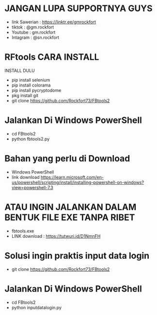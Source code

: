 # JANGAN LUPA SUPPORTNYA GUYS
- link Sawerian : https://linktr.ee/gmrockfort
- tiktok : @gm.rockfort
- Youtube : gm.rockfort
- Intagram : @sn.rockfort

# RFtools CARA INSTALL
INSTALL DULU
- pip install selenium
- pip install colorama
- pip install pycryptodome
- pkg install git
- git clone https://github.com/Rockfort73/FBtools2

#  Jalankan Di Windows PowerShell
- cd FBtools2
- python fbtools2.py

# Bahan yang perlu di Download 
- Windows PowerShell
- link download https://learn.microsoft.com/en-us/powershell/scripting/install/installing-powershell-on-windows?view=powershell-7.3

# ATAU INGIN JALANKAN DALAM BENTUK FILE EXE TANPA RIBET
- fbtools.exe
- LINK download : https://tutwuri.id/D1NmnFH

# Solusi ingin praktis input data login
- git clone https://github.com/Rockfort73/FBtools2

#  Jalankan Di Windows PowerShell
- cd FBtools2
- python inputdatalogin.py
